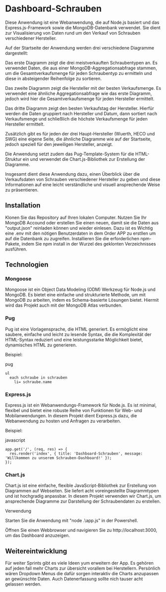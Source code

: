 # Dashboard-Schrauben

Diese Anwendung ist eine Webanwendung, die auf Node.js basiert und das Express.js-Framework sowie die MongoDB-Datenbank verwendet. Sie dient zur Visualisierung von Daten rund um den Verkauf von Schrauben verschiedener Hersteller.

Auf der Startseite der Anwendung werden drei verschiedene Diagramme dargestellt:

Das erste Diagramm zeigt die drei meistverkauften Schraubentypen an. Es verwendet Daten, die aus einer MongoDB-Aggregationsabfrage stammen, um die Gesamtverkaufsmenge für jeden Schraubentyp zu ermitteln und diese in absteigender Reihenfolge zu sortieren.

Das zweite Diagramm zeigt die Hersteller mit der besten Verkaufsmenge. Es verwendet eine ähnliche Aggregationsabfrage wie das erste Diagramm, jedoch wird hier die Gesamtverkaufsmenge für jeden Hersteller ermittelt.

Das dritte Diagramm zeigt den besten Verkaufstag der Hersteller. Hierfür werden die Daten gruppiert nach Hersteller und Datum, dann sortiert nach Verkaufsmenge und schließlich die höchste Verkaufsmenge für jeden Hersteller ermittelt.

Zusätzlich gibt es für jeden der drei Haupt-Hersteller (Wuerth, HECO und SWG) eine eigene Seite, die ähnliche Diagramme wie auf der Startseite, jedoch speziell für den jeweiligen Hersteller, anzeigt.

Die Anwendung setzt zudem das Pug-Template-System für die HTML-Struktur ein und verwendet die Chart.js-Bibliothek zur Erstellung der Diagramme.

Insgesamt dient diese Anwendung dazu, einen Überblick über die Verkaufsdaten von Schrauben verschiedener Hersteller zu geben und diese Informationen auf eine leicht verständliche und visuell ansprechende Weise zu präsentieren.

## Installation

Klonen Sie das Repository auf Ihren lokalen Computer.
Nutzen Sie Ihr MongoDB Accound oder erstellen Sie einen neuen, damit sie die Daten aus "output.json" reinladen können und wieder einlesen. Dazu ist es Wichtig eine .env mit den nötigen Benutzerdaten in dem Order APP zu erstllen um auf die Datenbank zu zugreifen.
Installieren Sie die erforderlichen npm-Pakete, indem Sie npm install in der Wurzel des geklonten Verzeichnisses ausführen.

## Technologien

### Mongoose

Mongoose ist ein Object Data Modeling (ODM) Werkzeug für Node.js und MongoDB. Es bietet eine einfache und strukturierte Methode, um mit MongoDB zu arbeiten, indem es Schema-basierte Lösungen bietet.
Hiermit wird das Projekt auch mit der MongoDB Atlas verbunden.

### Pug

Pug ist eine Vorlagensprache, die HTML generiert. Es ermöglicht eine saubere, einfache und leicht zu lesende Syntax, die die Komplexität der HTML-Syntax reduziert und eine leistungsstarke Möglichkeit bietet, dynamisches HTML zu generieren.

Beispiel:

pug

``` 
ul
  each schraube in schrauben
    li= schraube.name 
```


### Express.js

Express.js ist ein Webanwendungs-Framework für Node.js. Es ist minimal, flexibel und bietet eine robuste Reihe von Funktionen für Web- und Mobilanwendungen. In diesem Projekt dient Express.js dazu, die Webanwendung zu hosten und Anfragen zu verarbeiten.

Beispiel:

javascript
``` 
app.get('/', (req, res) => {
  res.render('index', { title: 'Dashboard-Schrauben', message: 'Willkommen zu unserem Schrauben-Dashboard!' });
}); 
```


### Chart.js

Chart.js ist eine einfache, flexible JavaScript-Bibliothek zur Erstellung von Diagrammen auf Webseiten. Sie liefert acht voreingestellte Diagrammtypen und ist hochgradig anpassbar. In diesem Projekt verwenden wir Chart.js, um ansprechende Diagramme zur Darstellung der Schraubendaten zu erstellen.

Verwendung

Starten Sie die Anwendung mit "node .\app.js" in der Powershell.

Öffnen Sie einen Webbrowser und navigieren Sie zu http://localhost:3000, um das Dashboard anzuzeigen.

## Weitereintwicklung

Für weiter Sprints gibt es viele Ideen yum erweitern der App. Es gehören auf jeden fall mehr Charts zur übersicht vorallem bei Herstellern.
Persönlich wären Dropdown Menus die dafür sorgen interaktiv die Charts anzupassen an gewünschte Daten. Auch Datenerfassung sollte nich tauser acht gelassen werden.